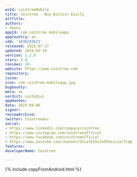 ```yaml
---
wsId: cointreeMobile
title: Cointree - Buy Bitcoin Easily
altTitle: 
authors:
- danny
appId: com.cointree.mobileapp
appCountry: au
idd: '1636243621'
released: 2022-07-27
updated: 2024-03-19
version: 1.2.6
stars: 3.4
reviews: 24
website: https://www.cointree.com
repository: 
issue: 
icon: com.cointree.mobileapp.jpg
bugbounty: 
meta: ok
verdict: custodial
appHashes: 
date: 2023-09-06
signer: 
reviewArchive: 
twitter: CointreeAus
social:
- https://www.linkedin.com/company/cointree
- https://www.instagram.com/cointreeofficial
- https://www.facebook.com/cointreeofficial
- https://www.youtube.com/channel/UCLalEIAi3vO59xscJarTtqQ
features: 
developerName: Cointree

---
```


{% include copyFromAndroid.html %}
